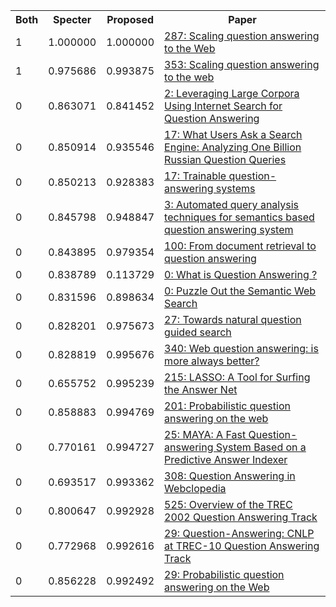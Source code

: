 <html><table><tr>
<th>Both</th>
<th>Specter</th>
<th>Proposed</th>
<th>Paper</th>
</tr>
<tr>
<td>1</td>
<td>1.000000</td>
<td>1.000000</td>
<td><a href="https://www.semanticscholar.org/paper/7bdb08efd640311ad18466a80498c78267f886ca">287: Scaling question answering to the Web</a></td>
</tr>
<tr>
<td>1</td>
<td>0.975686</td>
<td>0.993875</td>
<td><a href="https://www.semanticscholar.org/paper/016e9cc85c658c6a69710b4c617609ad2a5d3a74">353: Scaling question answering to the web</a></td>
</tr>
<tr>
<td>0</td>
<td>0.863071</td>
<td>0.841452</td>
<td><a href="https://www.semanticscholar.org/paper/16ccd9c268881a8154a2e1fe696b9951748df15a">2: Leveraging Large Corpora Using Internet Search for Question Answering</a></td>
</tr>
<tr>
<td>0</td>
<td>0.850914</td>
<td>0.935546</td>
<td><a href="https://www.semanticscholar.org/paper/f8d44564d1aa778f20b44185f60553e726b039cf">17: What Users Ask a Search Engine: Analyzing One Billion Russian Question Queries</a></td>
</tr>
<tr>
<td>0</td>
<td>0.850213</td>
<td>0.928383</td>
<td><a href="https://www.semanticscholar.org/paper/93ef6bca61553375f006f83288eab29d91148664">17: Trainable question-answering systems</a></td>
</tr>
<tr>
<td>0</td>
<td>0.845798</td>
<td>0.948847</td>
<td><a href="https://www.semanticscholar.org/paper/1fb5c0dd1db714bb8cbbfb2b353e2c29f399a4e5">3: Automated query analysis techniques for semantics based question answering system</a></td>
</tr>
<tr>
<td>0</td>
<td>0.843895</td>
<td>0.979354</td>
<td><a href="https://www.semanticscholar.org/paper/1953b8e7c6e22c70f9ec8f696e4810dc4755d507">100: From document retrieval to question answering</a></td>
</tr>
<tr>
<td>0</td>
<td>0.838789</td>
<td>0.113729</td>
<td><a href="https://www.semanticscholar.org/paper/584e696dc2a6633ce23eb18eb2ff98341cbb5c85">0: What is Question Answering ?</a></td>
</tr>
<tr>
<td>0</td>
<td>0.831596</td>
<td>0.898634</td>
<td><a href="https://www.semanticscholar.org/paper/1b6cc416aba15a5559db0dff021698afaa336b8d">0: Puzzle Out the Semantic Web Search</a></td>
</tr>
<tr>
<td>0</td>
<td>0.828201</td>
<td>0.975673</td>
<td><a href="https://www.semanticscholar.org/paper/e8c6cce3f30d7a6487aa50eed6d2df19b0b2f351">27: Towards natural question guided search</a></td>
</tr>
<tr>
<td>0</td>
<td>0.828819</td>
<td>0.995676</td>
<td><a href="https://www.semanticscholar.org/paper/e8f9537a6cfb1ba2501c1c6ac3b114c274534095">340: Web question answering: is more always better?</a></td>
</tr>
<tr>
<td>0</td>
<td>0.655752</td>
<td>0.995239</td>
<td><a href="https://www.semanticscholar.org/paper/7cdfb072fae1dfe36933a4bed11b1553183ab43d">215: LASSO: A Tool for Surfing the Answer Net</a></td>
</tr>
<tr>
<td>0</td>
<td>0.858883</td>
<td>0.994769</td>
<td><a href="https://www.semanticscholar.org/paper/8acb7f72c9e83528b9bbb75381fe1b719d1db7cb">201: Probabilistic question answering on the web</a></td>
</tr>
<tr>
<td>0</td>
<td>0.770161</td>
<td>0.994727</td>
<td><a href="https://www.semanticscholar.org/paper/5ab13d1315552f07f539fdd1416096b445301d70">25: MAYA: A Fast Question-answering System Based on a Predictive Answer Indexer</a></td>
</tr>
<tr>
<td>0</td>
<td>0.693517</td>
<td>0.993362</td>
<td><a href="https://www.semanticscholar.org/paper/f4f274ed8b7ebab735e15ed98bb396e4979a1f9c">308: Question Answering in Webclopedia</a></td>
</tr>
<tr>
<td>0</td>
<td>0.800647</td>
<td>0.992928</td>
<td><a href="https://www.semanticscholar.org/paper/0d8bf6be792deb9b7e499b361a8332f0dce68089">525: Overview of the TREC 2002 Question Answering Track</a></td>
</tr>
<tr>
<td>0</td>
<td>0.772968</td>
<td>0.992616</td>
<td><a href="https://www.semanticscholar.org/paper/93cd0a09eec889d28f3ac1e7f1dabee0b7178b37">29: Question-Answering: CNLP at TREC-10 Question Answering Track</a></td>
</tr>
<tr>
<td>0</td>
<td>0.856228</td>
<td>0.992492</td>
<td><a href="https://www.semanticscholar.org/paper/49895f4d3f6f44871ec3a0d00ee8476196cbc916">29: Probabilistic question answering on the Web</a></td>
</tr>
</table></html>

